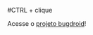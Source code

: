 #CTRL + clique

Acesse o <a href="https://isaelns.github.io/projeto-bugdroid/">projeto bugdroid</a>!
